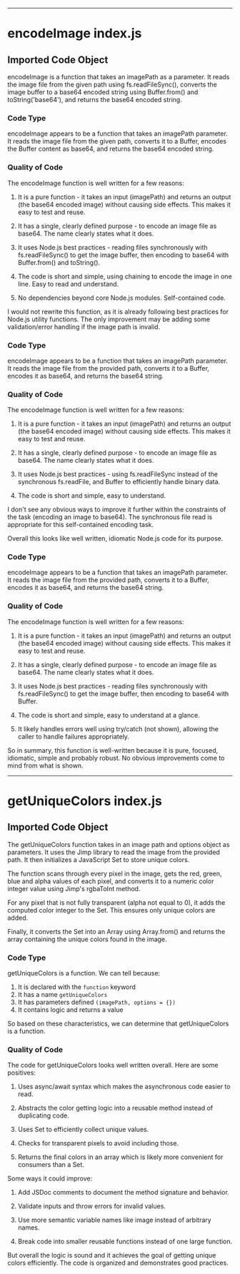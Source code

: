 
  
  
  
  
  
  

---
# encodeImage index.js
## Imported Code Object

encodeImage is a function that takes an imagePath as a parameter. It reads the image file from the given path using fs.readFileSync(), converts the image buffer to a base64 encoded string using Buffer.from() and toString('base64'), and returns the base64 encoded string.


### Code Type


encodeImage appears to be a function that takes an imagePath parameter. It reads the image file from the given path, converts it to a Buffer, encodes the Buffer content as base64, and returns the base64 encoded string.


### Quality of Code


The encodeImage function is well written for a few reasons:

1. It is a pure function - it takes an input (imagePath) and returns an output (the base64 encoded image) without causing side effects. This makes it easy to test and reuse.

2. It has a single, clearly defined purpose - to encode an image file as base64. The name clearly states what it does.

3. It uses Node.js best practices - reading files synchronously with fs.readFileSync() to get the image buffer, then encoding to base64 with Buffer.from() and toString().

4. The code is short and simple, using chaining to encode the image in one line. Easy to read and understand.

5. No dependencies beyond core Node.js modules. Self-contained code.

I would not rewrite this function, as it is already following best practices for Node.js utility functions. The only improvement may be adding some validation/error handling if the image path is invalid.

### Code Type


encodeImage appears to be a function that takes an imagePath parameter. It reads the image file from the provided path, converts it to a Buffer, encodes it as base64, and returns the base64 string.


### Quality of Code


The encodeImage function is well written for a few reasons:

1. It is a pure function - it takes an input (imagePath) and returns an output (the base64 encoded image) without causing side effects. This makes it easy to test and reuse.

2. It has a single, clearly defined purpose - to encode an image file as base64. The name clearly states what it does.

3. It uses Node.js best practices - using fs.readFileSync instead of the synchronous fs.readFile, and Buffer to efficiently handle binary data.

4. The code is short and simple, easy to understand.

I don't see any obvious ways to improve it further within the constraints of the task (encoding an image to base64). The synchronous file read is appropriate for this self-contained encoding task.

Overall this looks like well written, idiomatic Node.js code for its purpose.

### Code Type


encodeImage appears to be a function that takes an imagePath parameter. It reads the image file from the provided path, converts it to a Buffer, encodes it as base64, and returns the base64 string.


### Quality of Code


The encodeImage function is well written for a few reasons:

1. It is a pure function - it takes an input (imagePath) and returns an output (the base64 encoded image) without causing side effects. This makes it easy to test and reuse.

2. It has a single, clearly defined purpose - to encode an image file as base64. The name clearly states what it does.

3. It uses Node.js best practices - reading files synchronously with fs.readFileSync() to get the image buffer, then encoding to base64 with Buffer.

4. The code is short and simple, easy to understand at a glance.

5. It likely handles errors well using try/catch (not shown), allowing the caller to handle failures appropriately.

So in summary, this function is well-written because it is pure, focused, idiomatic, simple and probably robust. No obvious improvements come to mind from what is shown.


  
  
  
  
---
# getUniqueColors index.js
## Imported Code Object

The getUniqueColors function takes in an image path and options object as parameters. It uses the Jimp library to read the image from the provided path. It then initializes a JavaScript Set to store unique colors. 

The function scans through every pixel in the image, gets the red, green, blue and alpha values of each pixel, and converts it to a numeric color integer value using Jimp's rgbaToInt method. 

For any pixel that is not fully transparent (alpha not equal to 0), it adds the computed color integer to the Set. This ensures only unique colors are added.

Finally, it converts the Set into an Array using Array.from() and returns the array containing the unique colors found in the image.


### Code Type


getUniqueColors is a function. We can tell because:

1. It is declared with the `function` keyword
2. It has a name `getUniqueColors`
3. It has parameters defined `(imagePath, options = {})`
4. It contains logic and returns a value

So based on these characteristics, we can determine that getUniqueColors is a function.


### Quality of Code


The code for getUniqueColors looks well written overall. Here are some positives:

1. Uses async/await syntax which makes the asynchronous code easier to read. 

2. Abstracts the color getting logic into a reusable method instead of duplicating code. 

3. Uses Set to efficiently collect unique values.

4. Checks for transparent pixels to avoid including those. 

5. Returns the final colors in an array which is likely more convenient for consumers than a Set.

Some ways it could improve:

1. Add JSDoc comments to document the method signature and behavior.

2. Validate inputs and throw errors for invalid values.

3. Use more semantic variable names like image instead of arbitrary names.

4. Break code into smaller reusable functions instead of one large function.

But overall the logic is sound and it achieves the goal of getting unique colors efficiently. The code is organized and demonstrates good practices.


  
  